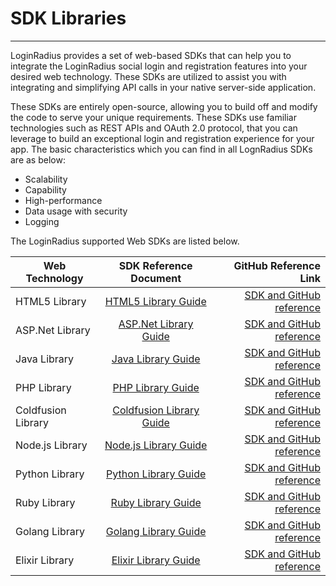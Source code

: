 # SDK Libraries

-----

LoginRadius provides a set of web-based SDKs that can help you to integrate the LoginRadius social login and registration features into your desired web technology. These SDKs are utilized to assist you with integrating and simplifying API calls in your native server-side application. 

These SDKs are entirely open-source, allowing you to build off and modify the code to serve your unique requirements. These SDKs use familiar technologies such as REST APIs and OAuth 2.0 protocol, that you can leverage to build an exceptional login and registration experience for your app. The basic characteristics which you can find in all LognRadius SDKs are as below:

- Scalability
- Capability
- High-performance
- Data usage with security
- Logging


The LoginRadius supported Web SDKs are listed below.

| Web Technology|  SDK Reference Document |  GitHub Reference Link|
|----------|:-------------:|------:|
| HTML5 Library|  [HTML5 Library Guide](https://www.loginradius.com/docs/api/v2/deployment/sdk-libraries/html5-library) | [SDK and GitHub reference](https://github.com/LoginRadius/html5-sdk) |
| ASP.Net Library|  [ASP.Net Library Guide](https://www.loginradius.com/docs/api/v2/sdk-libraries/aspnet) | [SDK and GitHub reference](https://github.com/LoginRadius/dot-net-sdk) |
| Java Library|  [Java Library Guide](https://www.loginradius.com/docs/api/v2/sdk-libraries/java-library) | [SDK and GitHub reference](https://github.com/LoginRadius/java-sdk) |
| PHP Library |  [PHP Library Guide](https://www.loginradius.com/docs/api/v2/sdk-libraries/php) | [SDK and GitHub reference](https://github.com/LoginRadius/php-sdk)|
| Coldfusion Library|  [Coldfusion Library Guide](https://www.loginradius.com/docs/api/v2/deployment/sdk-libraries/coldfusion-library) | [SDK and GitHub reference](https://github.com/LoginRadius/coldfusion-sdk)|
| Node.js Library|  [Node.js Library Guide](https://www.loginradius.com/docs/api/v2/sdk-libraries/nodejs) | [SDK and GitHub reference](https://github.com/LoginRadius/node-js-sdk) |
| Python Library|  [Python Library Guide](https://www.loginradius.com/docs/api/v2/sdk-libraries/python) | [SDK and GitHub reference](https://github.com/LoginRadius/python-sdk) |
| Ruby Library|  [Ruby Library Guide](https://www.loginradius.com/docs/api/v2/deployment/sdk-libraries/ruby-library) | [SDK and GitHub reference](https://github.com/LoginRadius/ruby-on-rails-sdk) |
| Golang Library|  [Golang Library Guide](https://www.loginradius.com/docs/api/v2/deployment/sdk-libraries/golang-library) | [SDK and GitHub reference](https://github.com/LoginRadius/go-sdk)|
| Elixir Library|  [Elixir Library Guide](https://www.loginradius.com/docs/api/v2/deployment/sdk-libraries/elixir-library) | [SDK and GitHub reference](https://github.com/LoginRadius/elixir-sdk)|

